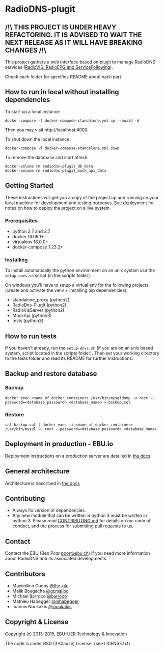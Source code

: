 RadioDNS-plugit
===============

## /!\ THIS PROJECT IS UNDER HEAVY REFACTORING. IT IS ADVISED TO WAIT THE NEXT RELEASE AS IT WILL HAVE BREAKING CHANGES /!\

This project gathers a web interface based on [plugit](https://github.com/ebu/plugit) to manage RadioDNS
services ([RadioVIS, RadioEPG and ServiceFollowing](http://www.radiodns.org)). 

Check each folder for specifics README about each part.

## How to run in local without installing dependencies
To start up a local instance

```
docker-compose -f docker-compose-standalone.yml up --build -d
```

Then you may visit http://localhost:4000.

To shut down the local instance

```
docker-compose -f docker-compose-standalone.yml down
```

To remove the database and start afresh

```
docker-volume rm radiodns-plugit_db_data
docker-volume rm radiodns-plugit_mock_api_data
```

## Getting Started
These instructions will get you a copy of the project up and running on your local machine for development and
testing purposes. See deployment for notes on how to deploy the project on a live system.

### Prerequisites
- python 2.7 and 3.7
- docker 18.06.1+
- virtualenv 16.0.0+
- docker-compose 1.23.2+

### Installing
To install automatically the python environment on an unix system use the `setup-envs.sh` script (in the scripts folder).

On windows you'll have to setup a virtual env for the following projects (create and activate the venv + installing pip 
dependencies):
- standalone_proxy (python2)
- RadioDns-PlugIt (python2)
- RadioVisServer (python2)
- MockApi (python3)
- tests (python3)

## How to run tests
If you haven't already, run the `setup-envs.sh` (if you are on an unix based system, script located in the scripts folder).
Then set your working directory to the tests folder and read its README for further instructions.

## Backup and restore database
### Backup
    docker exec <name_of_docker_container> /usr/bin/mysqldump -u root --password=<database_passowrd> <database_name> > backup.sql

### Restore
    cat backup.sql | docker exec -i <name_of_docker_container> /usr/bin/mysql -u root --password=<database_passowrd> <database_name>
    
## Deployment in production - EBU.io
Deployment instructions on a production server are detailed in [the docs](/docs/Radiodns_manual_deployment_user_guide.md).

## General architecture
Architecture is described in [the docs](/docs/Radiodns_architecture.md)

## Contributing
- Always fix version of dependencies.
- Any new module that can be written in python 3 must be written in python 3.
Please read [CONTRIBUTING.md](CONTRIBUTING.md) for details on our code of conduct, and the process for submitting pull requests to us.

## Contact
Contact the EBU (Ben Poor poor@ebu.ch) if you need more information about RadioDNS and its associated developments.

## Contributors
* Maximilien Cuony [@the-glu](https://github.com/the-glu)
* Malik Bougacha [@gcmalloc](https://github.com/gcmalloc)
* Michael Barroco [@barroco](https://github.com/barroco)
* Mathieu Habegger [@mhabegger](https://github.com/mhabegger)
* Ioannis Noukakis [@inoukakis](https://github.com/ioannisNoukakis)


## Copyright & License
Copyright (c) 2013-2015, EBU-UER Technology & Innovation

The code is under BSD (3-Clause) License. (see LICENSE.txt)
